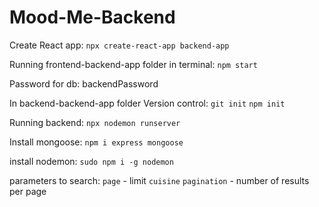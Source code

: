 # Mood-Me-Backend

Create React app: 
`npx create-react-app backend-app`

Running frontend-backend-app folder in terminal: 
`npm start`

Password for db: 
backendPassword

In backend-backend-app folder
Version control:
`git init`
`npm init`

Running backend:
`npx nodemon runserver` 

Install mongoose: 
`npm i express mongoose`

install nodemon: 
`sudo npm i -g nodemon`

parameters to search: 
`page` - limit 
`cuisine`
`pagination` - number of results per page 